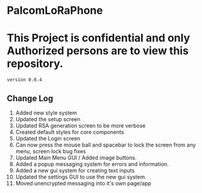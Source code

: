 # PalcomLoRaPhone
<h1><b>This Project is confidential and only Authorized persons are to view this repository.</b></h1>
<code>version 0.0.4</code>

<h2>Change Log</h2>
<ol>
<li>Added new style system</li>
<li>Updated the setup screen</li>
<li>Updated RSA generation screen to be more verbose</li>
<li>Created default styles for core components</li>
<li>Updated the Login screen</li>
<li>Can now press the mouse ball and spacebar to lock the screen from any menu, screen lock bug fixes</li>
<li>Updated Main Menu GUI / Added image buttons.</li>
<li>Added a popup messaging system for errors and information.</li>
<li>Added a new gui system for creating text inputs</li>
<li>Updated the settings GUI to use the new gui system.</li>
<li>Moved unencrypted messaging into it's own page/app</li>
<ol>

